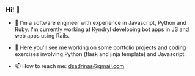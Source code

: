 ### Hi! 👋


- 🌱 I’m a software engineer with experience in Javascript, Python and Ruby. I'm currently working at Kyndryl developing bot apps in JS and web apps using Rails. 

- 🔭 Here you'll see me working on some portfolio projects and coding exercises involving Python (flask and jinja template) and Javascript. 

- 📫 How to reach me: dsadrinas@gmail.com

